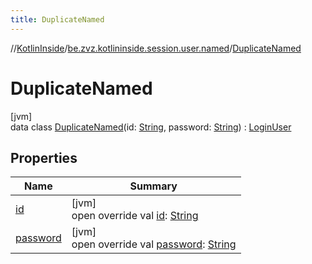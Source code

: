 ```yaml
---
title: DuplicateNamed
---
```

//[KotlinInside](../../../index.html)/[be.zvz.kotlininside.session.user.named](../index.html)/[DuplicateNamed](index.html)



# DuplicateNamed



[jvm]\
data class [DuplicateNamed](index.html)(id: [String](https://kotlinlang.org/api/latest/jvm/stdlib/kotlin/-string/index.html), password: [String](https://kotlinlang.org/api/latest/jvm/stdlib/kotlin/-string/index.html)) : [LoginUser](../../be.zvz.kotlininside.session.user/-login-user/index.html)



## Properties


| Name | Summary |
|---|---|
| [id](id.html) | [jvm]<br>open override val [id](id.html): [String](https://kotlinlang.org/api/latest/jvm/stdlib/kotlin/-string/index.html) |
| [password](password.html) | [jvm]<br>open override val [password](password.html): [String](https://kotlinlang.org/api/latest/jvm/stdlib/kotlin/-string/index.html) |

